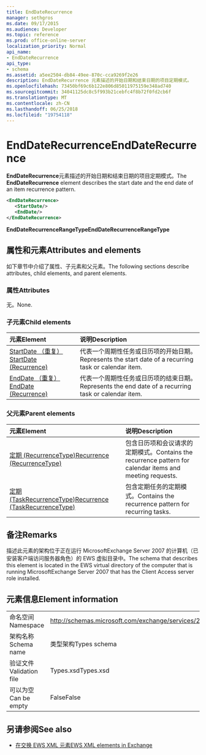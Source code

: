 ```yaml
---
title: EndDateRecurrence
manager: sethgros
ms.date: 09/17/2015
ms.audience: Developer
ms.topic: reference
ms.prod: office-online-server
localization_priority: Normal
api_name:
- EndDateRecurrence
api_type:
- schema
ms.assetid: a5ee2504-db84-49ee-870c-cca9269f2e26
description: EndDateRecurrence 元素描述的开始日期和结束日期的项目定期模式。
ms.openlocfilehash: 73450bf69c6b122e806d85011975159e348ad740
ms.sourcegitcommit: 34041125dc8c5f993b21cebfc4f8b72f0fd2cb6f
ms.translationtype: MT
ms.contentlocale: zh-CN
ms.lasthandoff: 06/25/2018
ms.locfileid: "19754118"
---
```

# <a name="enddaterecurrence"></a><span data-ttu-id="bd822-103">EndDateRecurrence</span><span class="sxs-lookup"><span data-stu-id="bd822-103">EndDateRecurrence</span></span>

<span data-ttu-id="bd822-104">**EndDateRecurrence**元素描述的开始日期和结束日期的项目定期模式。</span><span class="sxs-lookup"><span data-stu-id="bd822-104">The **EndDateRecurrence** element describes the start date and the end date of an item recurrence pattern.</span></span> 
  
```xml
<EndDateRecurrence>
   <StartDate/>
   <EndDate/>
</EndDateRecurrence>
```

 <span data-ttu-id="bd822-105">**EndDateRecurrenceRangeType**</span><span class="sxs-lookup"><span data-stu-id="bd822-105">**EndDateRecurrenceRangeType**</span></span>
## <a name="attributes-and-elements"></a><span data-ttu-id="bd822-106">属性和元素</span><span class="sxs-lookup"><span data-stu-id="bd822-106">Attributes and elements</span></span>

<span data-ttu-id="bd822-107">如下章节中介绍了属性、子元素和父元素。</span><span class="sxs-lookup"><span data-stu-id="bd822-107">The following sections describe attributes, child elements, and parent elements.</span></span>
  
### <a name="attributes"></a><span data-ttu-id="bd822-108">属性</span><span class="sxs-lookup"><span data-stu-id="bd822-108">Attributes</span></span>

<span data-ttu-id="bd822-109">无。</span><span class="sxs-lookup"><span data-stu-id="bd822-109">None.</span></span>
  
### <a name="child-elements"></a><span data-ttu-id="bd822-110">子元素</span><span class="sxs-lookup"><span data-stu-id="bd822-110">Child elements</span></span>

|<span data-ttu-id="bd822-111">**元素**</span><span class="sxs-lookup"><span data-stu-id="bd822-111">**Element**</span></span>|<span data-ttu-id="bd822-112">**说明**</span><span class="sxs-lookup"><span data-stu-id="bd822-112">**Description**</span></span>|
|:-----|:-----|
|[<span data-ttu-id="bd822-113">StartDate （重复）</span><span class="sxs-lookup"><span data-stu-id="bd822-113">StartDate (Recurrence)</span></span>](startdate-recurrence.md) <br/> |<span data-ttu-id="bd822-114">代表一个周期性任务或日历项的开始日期。</span><span class="sxs-lookup"><span data-stu-id="bd822-114">Represents the start date of a recurring task or calendar item.</span></span>  <br/> |
|[<span data-ttu-id="bd822-115">EndDate （重复）</span><span class="sxs-lookup"><span data-stu-id="bd822-115">EndDate (Recurrence)</span></span>](enddate-recurrence.md) <br/> |<span data-ttu-id="bd822-116">代表一个周期性任务或日历项的结束日期。</span><span class="sxs-lookup"><span data-stu-id="bd822-116">Represents the end date of a recurring task or calendar item.</span></span>  <br/> |
   
### <a name="parent-elements"></a><span data-ttu-id="bd822-117">父元素</span><span class="sxs-lookup"><span data-stu-id="bd822-117">Parent elements</span></span>

|<span data-ttu-id="bd822-118">**元素**</span><span class="sxs-lookup"><span data-stu-id="bd822-118">**Element**</span></span>|<span data-ttu-id="bd822-119">**说明**</span><span class="sxs-lookup"><span data-stu-id="bd822-119">**Description**</span></span>|
|:-----|:-----|
|[<span data-ttu-id="bd822-120">定期 (RecurrenceType)</span><span class="sxs-lookup"><span data-stu-id="bd822-120">Recurrence (RecurrenceType)</span></span>](recurrence-recurrencetype.md) <br/> |<span data-ttu-id="bd822-121">包含日历项和会议请求的定期模式。</span><span class="sxs-lookup"><span data-stu-id="bd822-121">Contains the recurrence pattern for calendar items and meeting requests.</span></span>  <br/> |
|[<span data-ttu-id="bd822-122">定期 (TaskRecurrenceType)</span><span class="sxs-lookup"><span data-stu-id="bd822-122">Recurrence (TaskRecurrenceType)</span></span>](recurrence-taskrecurrencetype.md) <br/> |<span data-ttu-id="bd822-123">包含定期任务的定期模式。</span><span class="sxs-lookup"><span data-stu-id="bd822-123">Contains the recurrence pattern for recurring tasks.</span></span>  <br/> |
   
## <a name="remarks"></a><span data-ttu-id="bd822-124">备注</span><span class="sxs-lookup"><span data-stu-id="bd822-124">Remarks</span></span>

<span data-ttu-id="bd822-125">描述此元素的架构位于正在运行 MicrosoftExchange Server 2007 的计算机（已安装客户端访问服务器角色）的 EWS 虚拟目录中。</span><span class="sxs-lookup"><span data-stu-id="bd822-125">The schema that describes this element is located in the EWS virtual directory of the computer that is running MicrosoftExchange Server 2007 that has the Client Access server role installed.</span></span>
  
## <a name="element-information"></a><span data-ttu-id="bd822-126">元素信息</span><span class="sxs-lookup"><span data-stu-id="bd822-126">Element information</span></span>

|||
|:-----|:-----|
|<span data-ttu-id="bd822-127">命名空间</span><span class="sxs-lookup"><span data-stu-id="bd822-127">Namespace</span></span>  <br/> |http://schemas.microsoft.com/exchange/services/2006/types  <br/> |
|<span data-ttu-id="bd822-128">架构名称</span><span class="sxs-lookup"><span data-stu-id="bd822-128">Schema name</span></span>  <br/> |<span data-ttu-id="bd822-129">类型架构</span><span class="sxs-lookup"><span data-stu-id="bd822-129">Types schema</span></span>  <br/> |
|<span data-ttu-id="bd822-130">验证文件</span><span class="sxs-lookup"><span data-stu-id="bd822-130">Validation file</span></span>  <br/> |<span data-ttu-id="bd822-131">Types.xsd</span><span class="sxs-lookup"><span data-stu-id="bd822-131">Types.xsd</span></span>  <br/> |
|<span data-ttu-id="bd822-132">可以为空</span><span class="sxs-lookup"><span data-stu-id="bd822-132">Can be empty</span></span>  <br/> |<span data-ttu-id="bd822-133">False</span><span class="sxs-lookup"><span data-stu-id="bd822-133">False</span></span>  <br/> |
   
## <a name="see-also"></a><span data-ttu-id="bd822-134">另请参阅</span><span class="sxs-lookup"><span data-stu-id="bd822-134">See also</span></span>



- [<span data-ttu-id="bd822-135">在交换 EWS XML 元素</span><span class="sxs-lookup"><span data-stu-id="bd822-135">EWS XML elements in Exchange</span></span>](ews-xml-elements-in-exchange.md)

